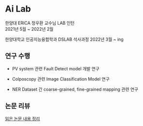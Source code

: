 # Ai Lab
한양대 ERICA 정우환 교수님 LAB 인턴    
2021년 5월 ~ 2022년 2월

한양대학교 인공지능융합학과 DSLAB 석사과정
2022년 3월 ~ ing

## 연구 수행
- PV system 관련 Fault Detect model 개발 연구   

- Colposcopy 관련 Image Classification Model 연구   

- NER Dataset 간 coarse-grained, fine-grained mapping 관련 연구

## 논문 리뷰 
[읽은 논문 내용 정리](https://wirehaired-rainforest-02c.notion.site/4f043732b7544b95aa325daf6453b6c7?v=714fb27436b14cb9964a82a9d025eee3)

